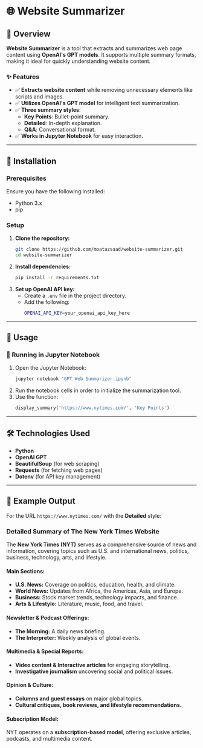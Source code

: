 # 🌐 Website Summarizer  

## 📌 Overview  
**Website Summarizer** is a tool that extracts and summarizes web page content using **OpenAI's GPT models**. It supports multiple summary formats, making it ideal for quickly understanding website content.  

### ✨ Features  
- ✅ **Extracts website content** while removing unnecessary elements like scripts and images.  
- ✅ **Utilizes OpenAI's GPT model** for intelligent text summarization.  
- ✅ **Three summary styles**:  
  - **Key Points**: Bullet-point summary.  
  - **Detailed**: In-depth explanation.  
  - **Q&A**: Conversational format.  
- ✅ **Works in Jupyter Notebook** for easy interaction.  

---

## 🚀 Installation  

### Prerequisites  
Ensure you have the following installed:  
- Python 3.x  
- pip  

### Setup  
1. **Clone the repository:**  
   ```sh
   git clone https://github.com/moatazsaad/website-summarizer.git  
   cd website-summarizer  
   ```  
2. **Install dependencies:**  
   ```sh
   pip install -r requirements.txt  
   ```  
3. **Set up OpenAI API key:**  
   - Create a `.env` file in the project directory.  
   - Add the following:  
     ```sh
     OPENAI_API_KEY=your_openai_api_key_here  
     ```  

---

## 🎯 Usage  

### 🔹 Running in Jupyter Notebook  
1. Open the Jupyter Notebook:  
   ```sh
   jupyter notebook "GPT Web Summarizer.ipynb"  
   ```  
2. Run the notebook cells in order to initialize the summarization tool.  
3. Use the function:  
   ```python
   display_summary('https://www.nytimes.com/', 'Key Points')  
   ```  

---

## 🛠 Technologies Used  
- **Python**  
- **OpenAI GPT**  
- **BeautifulSoup** (for web scraping)  
- **Requests** (for fetching web pages)  
- **Dotenv** (for API key management)  

---

## 📌 Example Output  
For the URL `https://www.nytimes.com/` with the **Detailed** style:

### **Detailed Summary of The New York Times Website**  

The **New York Times (NYT)** serves as a comprehensive source of news and information, covering topics such as U.S. and international news, politics, business, technology, arts, and lifestyle.  

#### Main Sections:  
- **U.S. News:** Coverage on politics, education, health, and climate.  
- **World News:** Updates from Africa, the Americas, Asia, and Europe.  
- **Business:** Stock market trends, technology impacts, and finance.  
- **Arts & Lifestyle:** Literature, music, food, and travel.  

#### Newsletter & Podcast Offerings:  
- **The Morning:** A daily news briefing.  
- **The Interpreter:** Weekly analysis of global events.  

#### Multimedia & Special Reports:  
- **Video content & Interactive articles** for engaging storytelling.  
- **Investigative journalism** uncovering social and political issues.  

#### Opinion & Culture:  
- **Columns and guest essays** on major global topics.  
- **Cultural critiques, book reviews, and lifestyle recommendations.**  

#### Subscription Model:  
NYT operates on a **subscription-based model**, offering exclusive articles, podcasts, and multimedia content.  
